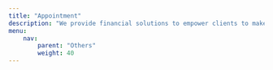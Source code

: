 ```yaml
---
title: "Appointment"
description: "We provide financial solutions to empower clients to make informed decisions and achieve financial goals."
menu:
    nav:
        parent: "Others"
        weight: 40
---
```

